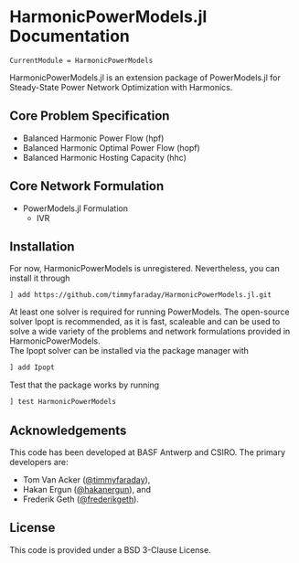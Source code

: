 # HarmonicPowerModels.jl Documentation

```@meta
CurrentModule = HarmonicPowerModels
```

HarmonicPowerModels.jl is an extension package of PowerModels.jl for Steady-State 
Power Network Optimization with Harmonics. 

## Core Problem Specification
- Balanced Harmonic Power Flow (hpf)
- Balanced Harmonic Optimal Power Flow (hopf)
- Balanced Harmonic Hosting Capacity (hhc)

## Core Network Formulation
- PowerModels.jl Formulation
  - IVR

## Installation

For now, HarmonicPowerModels is unregistered. Nevertheless, you can install it through

```
] add https://github.com/timmyfaraday/HarmonicPowerModels.jl.git
```

At least one solver is required for running PowerModels.  The open-source solver 
Ipopt is recommended, as it is fast, scaleable and can be used to solve a wide 
variety of the problems and network formulations provided in HarmonicPowerModels.  
The Ipopt solver can be installed via the package manager with

```julia
] add Ipopt
```

Test that the package works by running

```julia
] test HarmonicPowerModels
```

## Acknowledgements
This code has been developed at BASF Antwerp and CSIRO. The primary developers are:
  - Tom Van Acker ([@timmyfaraday](https://github.com/timmyfaraday)), 
  - Hakan Ergun ([@hakanergun](https://github.com/hakanergun)), and
  - Frederik Geth ([@frederikgeth](https://github.com/frederikgeth)).

## License
This code is provided under a BSD 3-Clause License.